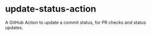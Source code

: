 # update-status-action
A GitHub Action to update a commit status, for PR checks and status updates.
